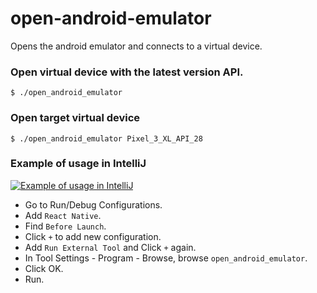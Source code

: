 # open-android-emulator
Opens the android emulator and connects to a virtual device.


### Open virtual device with the latest version API.
```
$ ./open_android_emulator
```

### Open target virtual device
```
$ ./open_android_emulator Pixel_3_XL_API_28
```

### Example of usage in IntelliJ
[![Example of usage in IntelliJ](http://img.youtube.com/vi/PJO1Um3gCTU/0.jpg)](https://youtu.be/PJO1Um3gCTU)

- Go to Run/Debug Configurations.
- Add `React Native`.
- Find `Before Launch`.
- Click `+` to add new configuration.
- Add `Run External Tool` and Click `+` again.
- In Tool Settings - Program - Browse, browse `open_android_emulator`.
- Click OK.
- Run.
